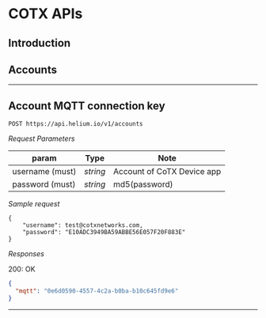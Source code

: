 # COTX APIs

## Introduction


## Accounts

---

## Account MQTT connection key

```
POST https://api.helium.io/v1/accounts
```

_Request Parameters_

| param             | Type     | Note                                     |
| ----------------- | -------- | ---------------------------------------- |
| username (must) | _string_ | Account of CoTX Device app |
| password (must) | _string_ | md5(password) |

_Sample request_
```
{
    "username": test@cotxnetworks.com,
    "password": "E10ADC3949BA59ABBE56E057F20F883E"
}
```
_Responses_

200: OK

```json
{
  "mqtt": "0e6d0590-4557-4c2a-b0ba-b10c645fd9e6"
}
```



---
